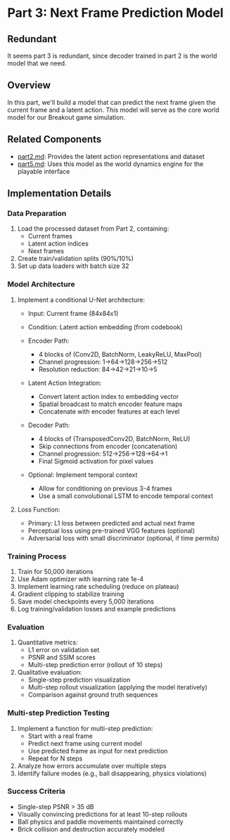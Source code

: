 # Part 3: Next Frame Prediction Model

## Redundant
It seems part 3 is redundant, since decoder trained in part 2 is the world model that we need.

## Overview
In this part, we'll build a model that can predict the next frame given the current frame and a latent action. This model will serve as the core world model for our Breakout game simulation.

## Related Components
- [part2.md](part2.md): Provides the latent action representations and dataset
- [part5.md](part5.md): Uses this model as the world dynamics engine for the playable interface

## Implementation Details

### Data Preparation
1. Load the processed dataset from Part 2, containing:
   - Current frames
   - Latent action indices
   - Next frames
2. Create train/validation splits (90%/10%)
3. Set up data loaders with batch size 32

### Model Architecture
1. Implement a conditional U-Net architecture:
   - Input: Current frame (84x84x1)
   - Condition: Latent action embedding (from codebook)
   
   - Encoder Path:
     - 4 blocks of (Conv2D, BatchNorm, LeakyReLU, MaxPool)
     - Channel progression: 1→64→128→256→512
     - Resolution reduction: 84→42→21→10→5
   
   - Latent Action Integration:
     - Convert latent action index to embedding vector
     - Spatial broadcast to match encoder feature maps
     - Concatenate with encoder features at each level
   
   - Decoder Path:
     - 4 blocks of (TransposedConv2D, BatchNorm, ReLU)
     - Skip connections from encoder (concatenation)
     - Channel progression: 512→256→128→64→1
     - Final Sigmoid activation for pixel values
   
   - Optional: Implement temporal context
     - Allow for conditioning on previous 3-4 frames
     - Use a small convolutional LSTM to encode temporal context

2. Loss Function:
   - Primary: L1 loss between predicted and actual next frame
   - Perceptual loss using pre-trained VGG features (optional)
   - Adversarial loss with small discriminator (optional, if time permits)

### Training Process
1. Train for 50,000 iterations
2. Use Adam optimizer with learning rate 1e-4
3. Implement learning rate scheduling (reduce on plateau)
4. Gradient clipping to stabilize training
5. Save model checkpoints every 5,000 iterations
6. Log training/validation losses and example predictions

### Evaluation
1. Quantitative metrics:
   - L1 error on validation set
   - PSNR and SSIM scores
   - Multi-step prediction error (rollout of 10 steps)
2. Qualitative evaluation:
   - Single-step prediction visualization
   - Multi-step rollout visualization (applying the model iteratively)
   - Comparison against ground truth sequences

### Multi-step Prediction Testing
1. Implement a function for multi-step prediction:
   - Start with a real frame
   - Predict next frame using current model
   - Use predicted frame as input for next prediction
   - Repeat for N steps
2. Analyze how errors accumulate over multiple steps
3. Identify failure modes (e.g., ball disappearing, physics violations)

### Success Criteria
- Single-step PSNR > 35 dB
- Visually convincing predictions for at least 10-step rollouts
- Ball physics and paddle movements maintained correctly
- Brick collision and destruction accurately modeled